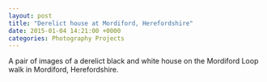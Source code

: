 ```yaml
---
layout: post
title: "Derelict house at Mordiford, Herefordshire"
date: 2015-01-04 14:21:00 +0000
categories: Photography Projects
---
```


<!-- wp:paragraph -->
<p>A pair of images of a derelict black and white house on the Mordiford Loop walk in Mordiford, Herefordshire.</p>
<!-- /wp:paragraph -->

<!-- wp:gallery {"ids":[172,173],"columns":2,"linkTo":"media","sizeSlug":"medium","align":"left"} -->
<figure class="wp-block-gallery alignleft has-nested-images columns-2 is-cropped"><!-- wp:image {"id":172,"sizeSlug":"medium","linkDestination":"media"} -->
<figure class="wp-block-image size-medium"><a href="https://www.circleseven.co.uk/wp-content/uploads/2022/12/dsc_0026_16339765756_o-scaled.jpg"><img src="https://www.circleseven.co.uk/wp-content/uploads/2022/12/dsc_0026_16339765756_o-199x300.jpg" alt="" class="wp-image-172"/></a></figure>
<!-- /wp:image -->

<!-- wp:image {"id":173,"sizeSlug":"medium","linkDestination":"media"} -->
<figure class="wp-block-image size-medium"><a href="https://www.circleseven.co.uk/wp-content/uploads/2022/12/dsc_0025_16178123268_o-scaled.jpg"><img src="https://www.circleseven.co.uk/wp-content/uploads/2022/12/dsc_0025_16178123268_o-300x214.jpg" alt="" class="wp-image-173"/></a></figure>
<!-- /wp:image --></figure>
<!-- /wp:gallery -->